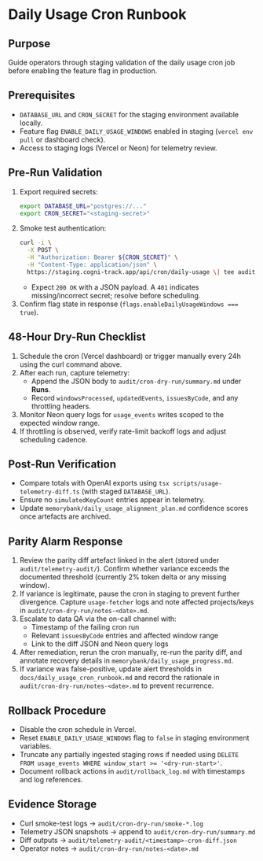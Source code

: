 # Daily Usage Cron Runbook

## Purpose
Guide operators through staging validation of the daily usage cron job before enabling the feature flag in production.

## Prerequisites
- `DATABASE_URL` and `CRON_SECRET` for the staging environment available locally.
- Feature flag `ENABLE_DAILY_USAGE_WINDOWS` enabled in staging (`vercel env pull` or dashboard check).
- Access to staging logs (Vercel or Neon) for telemetry review.

## Pre-Run Validation
1. Export required secrets:
   ```bash
   export DATABASE_URL="postgres://..."
   export CRON_SECRET="<staging-secret>"
   ```
2. Smoke test authentication:
   ```bash
   curl -i \
     -X POST \
     -H "Authorization: Bearer ${CRON_SECRET}" \
     -H "Content-Type: application/json" \
     https://staging.cogni-track.app/api/cron/daily-usage \| tee audit/cron-dry-run/smoke-$(date -u +%Y%m%dT%H%M%SZ).log
   ```
   - Expect `200 OK` with a JSON payload. A `401` indicates missing/incorrect secret; resolve before scheduling.
3. Confirm flag state in response (`flags.enableDailyUsageWindows === true`).

## 48-Hour Dry-Run Checklist
1. Schedule the cron (Vercel dashboard) or trigger manually every 24h using the curl command above.
2. After each run, capture telemetry:
   - Append the JSON body to `audit/cron-dry-run/summary.md` under **Runs**.
   - Record `windowsProcessed`, `updatedEvents`, `issuesByCode`, and any throttling headers.
3. Monitor Neon query logs for `usage_events` writes scoped to the expected window range.
4. If throttling is observed, verify rate-limit backoff logs and adjust scheduling cadence.

## Post-Run Verification
- Compare totals with OpenAI exports using `tsx scripts/usage-telemetry-diff.ts` (with staged `DATABASE_URL`).
- Ensure no `simulatedKeyCount` entries appear in telemetry.
- Update `memorybank/daily_usage_alignment_plan.md` confidence scores once artefacts are archived.

## Parity Alarm Response
1. Review the parity diff artefact linked in the alert (stored under `audit/telemetry-audit/`). Confirm whether variance exceeds the documented threshold (currently 2% token delta or any missing window).
2. If variance is legitimate, pause the cron in staging to prevent further divergence. Capture `usage-fetcher` logs and note affected projects/keys in `audit/cron-dry-run/notes-<date>.md`.
3. Escalate to data QA via the on-call channel with:
   - Timestamp of the failing cron run
   - Relevant `issuesByCode` entries and affected window range
   - Link to the diff JSON and Neon query logs
4. After remediation, rerun the cron manually, re-run the parity diff, and annotate recovery details in `memorybank/daily_usage_progress.md`.
5. If variance was false-positive, update alert thresholds in `docs/daily_usage_cron_runbook.md` and record the rationale in `audit/cron-dry-run/notes-<date>.md` to prevent recurrence.

## Rollback Procedure
- Disable the cron schedule in Vercel.
- Reset `ENABLE_DAILY_USAGE_WINDOWS` flag to `false` in staging environment variables.
- Truncate any partially ingested staging rows if needed using `DELETE FROM usage_events WHERE window_start >= '<dry-run-start>'`.
- Document rollback actions in `audit/rollback_log.md` with timestamps and log references.

## Evidence Storage
- Curl smoke-test logs → `audit/cron-dry-run/smoke-*.log`
- Telemetry JSON snapshots → append to `audit/cron-dry-run/summary.md`
- Diff outputs → `audit/telemetry-audit/<timestamp>-cron-diff.json`
- Operator notes → `audit/cron-dry-run/notes-<date>.md`

